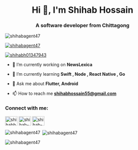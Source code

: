 <h1 align="center">Hi 👋, I'm Shihab Hossain</h1>
<h3 align="center">A software developer from Chittagong</h3>

<p align="left"> <img src="https://komarev.com/ghpvc/?username=shihabagent47&label=Profile%20views&color=0e75b6&style=flat" alt="shihabagent47" /> </p>

<p align="left"> <a href="https://github.com/ryo-ma/github-profile-trophy"><img src="https://github-profile-trophy.vercel.app/?username=shihabagent47" alt="shihabagent47" /></a> </p>

<p align="left"> <a href="https://twitter.com/shihabh01347943" target="blank"><img src="https://img.shields.io/twitter/follow/shihabh01347943?logo=twitter&style=for-the-badge" alt="shihabh01347943" /></a> </p>

- 🔭 I’m currently working on **NewsLexica**

- 🌱 I’m currently learning **Swift , Node , React Native , Go**

- 💬 Ask me about **Flutter, Android**

- 📫 How to reach me **shihabhossain55@gmail.com**

<h3 align="left">Connect with me:</h3>
<p align="left">
<a href="https://twitter.com/shihabh01347943" target="blank"><img align="center" src="https://raw.githubusercontent.com/rahuldkjain/github-profile-readme-generator/master/src/images/icons/Social/twitter.svg" alt="shihabh01347943" height="30" width="40" /></a>
<a href="https://linkedin.com/in/shihab-hossain-47b74b1b9" target="blank"><img align="center" src="https://raw.githubusercontent.com/rahuldkjain/github-profile-readme-generator/master/src/images/icons/Social/linked-in-alt.svg" alt="shihab-hossain-47b74b1b9" height="30" width="40" /></a>
<a href="https://fb.com/shihab-hossain/pfbid02joir6swrmidbmrr9rdstkfpcdmvwk11nctm1bfycvwcrzrdseuvvdvgczkagdqbbl/" target="blank"><img align="center" src="https://raw.githubusercontent.com/rahuldkjain/github-profile-readme-generator/master/src/images/icons/Social/facebook.svg" alt="shihab-hossain/pfbid02joir6swrmidbmrr9rdstkfpcdmvwk11nctm1bfycvwcrzrdseuvvdvgczkagdqbbl/" height="30" width="40" /></a>
</p>


<p><img align="left" src="https://github-readme-stats.vercel.app/api/top-langs?username=shihabagent47&show_icons=true&locale=en&layout=compact" alt="shihabagent47" /></p>

<p>&nbsp;<img align="center" src="https://github-readme-stats.vercel.app/api?username=shihabagent47&show_icons=true&locale=en" alt="shihabagent47" /></p>

<p><img align="center" src="https://github-readme-streak-stats.herokuapp.com/?user=shihabagent47&" alt="shihabagent47" /></p>
